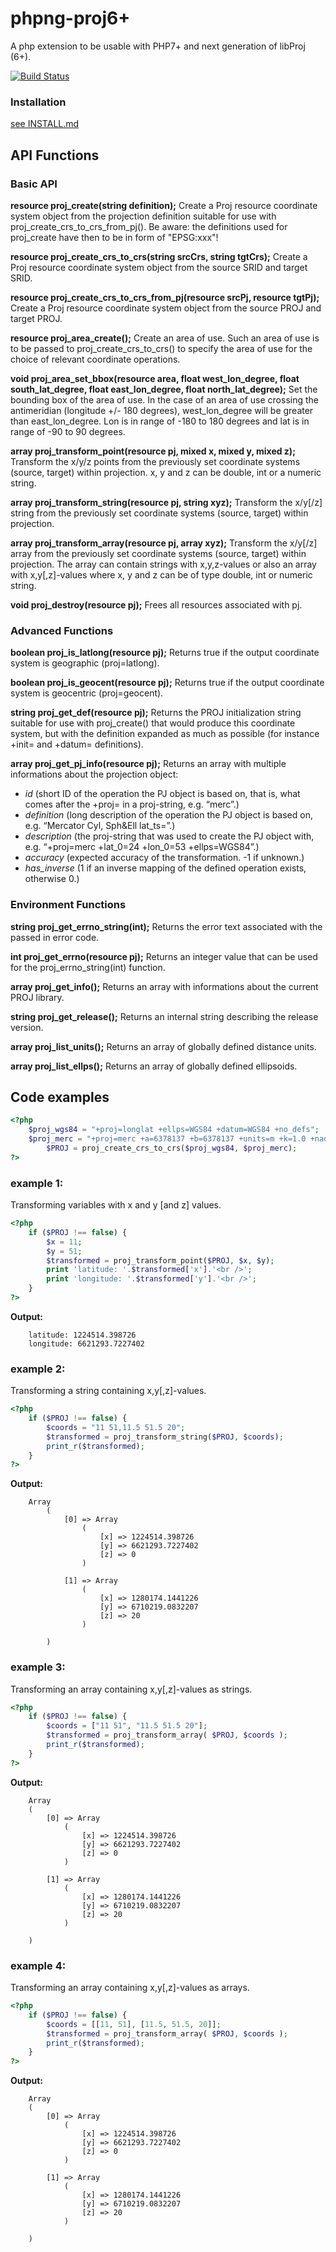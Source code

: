 # phpng-proj6+

A php extension to be usable with PHP7+ and next generation of libProj (6+).

[![Build Status](https://travis-ci.com/swen100/phpng-proj.svg?branch=proj6+)](https://travis-ci.com/swen100/phpng-proj)

### Installation

[see INSTALL.md](INSTALL)

## API Functions

### Basic API

**resource proj_create(string definition);**
Create a Proj resource coordinate system object from the projection definition suitable for use with proj_create_crs_to_crs_from_pj(). Be aware: the definitions used for proj_create have then to be in form of "EPSG:xxx"!

**resource proj_create_crs_to_crs(string srcCrs, string tgtCrs);**
Create a Proj resource coordinate system object from the source SRID and target SRID.

**resource proj_create_crs_to_crs_from_pj(resource srcPj, resource tgtPj);**
Create a Proj resource coordinate system object from the source PROJ and target PROJ.

**resource proj_area_create();**
Create an area of use. Such an area of use is to be passed to proj_create_crs_to_crs() to specify the area of use for the choice of relevant coordinate operations.

**void proj_area_set_bbox(resource area, float west_lon_degree, float south_lat_degree, float east_lon_degree, float north_lat_degree);**
Set the bounding box of the area of use. In the case of an area of use crossing the antimeridian (longitude +/- 180 degrees), west_lon_degree will be greater than east_lon_degree. Lon is in range of -180 to 180 degrees and lat is in range of -90 to 90 degrees.

**array proj_transform_point(resource pj, mixed x, mixed y, mixed z);**
Transform the x/y/z points from the previously set coordinate systems (source, target) within projection.
x, y and z can be double, int or a numeric string.

**array proj_transform_string(resource pj, string xyz);**
Transform the x/y[/z] string from the previously set coordinate systems (source, target) within projection.

**array proj_transform_array(resource pj, array xyz);**
Transform the x/y[/z] array from the previously set coordinate systems (source, target) within projection.
The array can contain strings with x,y,z-values or also an array with x,y[,z]-values where x, y and z can be of type double, int or numeric string.

**void proj_destroy(resource pj);**
Frees all resources associated with pj.

### Advanced Functions

**boolean proj_is_latlong(resource pj);**
Returns true if the output coordinate system is geographic (proj=latlong).

**boolean proj_is_geocent(resource pj);**
Returns true if the output coordinate system is geocentric (proj=geocent).

**string proj_get_def(resource pj);**
Returns the PROJ initialization string suitable for use with proj_create() that would produce this coordinate system, but with the definition expanded as much as possible (for instance +init= and +datum= definitions).

**array proj_get_pj_info(resource pj);**
Returns an array with multiple informations about the projection object:

  - *id* (short ID of the operation the PJ object is based on, that is, what comes after the +proj= in a proj-string, e.g. “merc”.)
  - *definition* (long description of the operation the PJ object is based on, e.g. “Mercator Cyl, Sph&Ell lat_ts=”.)
  - *description* (the proj-string that was used to create the PJ object with, e.g. “+proj=merc +lat_0=24 +lon_0=53 +ellps=WGS84”.)
  - *accuracy* (expected accuracy of the transformation. -1 if unknown.)
  - *has_inverse* (1 if an inverse mapping of the defined operation exists, otherwise 0.)

### Environment Functions

**string proj_get_errno_string(int);**
Returns the error text associated with the passed in error code.

**int proj_get_errno(resource pj);**
Returns an integer value that can be used for the proj_errno_string(int) function.

**array proj_get_info();**
Returns an array with informations about the current PROJ library.

**string proj_get_release();**
Returns an internal string describing the release version.

**array proj_list_units();**
Returns an array of globally defined distance units.

**array proj_list_ellps();**
Returns an array of globally defined ellipsoids.


## Code examples

```php
<?php  
	$proj_wgs84 = "+proj=longlat +ellps=WGS84 +datum=WGS84 +no_defs";
	$proj_merc = "+proj=merc +a=6378137 +b=6378137 +units=m +k=1.0 +nadgrids=@null +no_defs";
        $PROJ = proj_create_crs_to_crs($proj_wgs84, $proj_merc);
?>
```

### example 1:
Transforming variables with x and y [and z] values.
```php
<?php  
	if ($PROJ !== false) {  
	    $x = 11;
	    $y = 51;
	    $transformed = proj_transform_point($PROJ, $x, $y);
	    print 'latitude: '.$transformed['x'].'<br />';
	    print 'longitude: '.$transformed['y'].'<br />';
	}
?>
```

**Output:**
```
	latitude: 1224514.398726
	longitude: 6621293.7227402
```

### example 2:
Transforming a string containing x,y[,z]-values.
```php
<?php  
	if ($PROJ !== false) {
	    $coords = "11 51,11.5 51.5 20";
	    $transformed = proj_transform_string($PROJ, $coords);
	    print_r($transformed);
	}
?>
```

**Output:**
```
	Array
        (
            [0] => Array
                (
                    [x] => 1224514.398726
                    [y] => 6621293.7227402
                    [z] => 0
                )

            [1] => Array
                (
                    [x] => 1280174.1441226
                    [y] => 6710219.0832207
                    [z] => 20
                )

        )
```

### example 3:
Transforming an array containing x,y[,z]-values as strings.
```php
<?php  
	if ($PROJ !== false) {
	    $coords = ["11 51", "11.5 51.5 20"];
	    $transformed = proj_transform_array( $PROJ, $coords );
	    print_r($transformed);
	}
?>
```

**Output:**
```
	Array
	(
	    [0] => Array
	        (
	            [x] => 1224514.398726
	            [y] => 6621293.7227402
	            [z] => 0
	        )
	
	    [1] => Array
	        (
	            [x] => 1280174.1441226
	            [y] => 6710219.0832207
	            [z] => 20
	        )
	
	)
```

### example 4:
Transforming an array containing x,y[,z]-values as arrays.
```php
<?php  
	if ($PROJ !== false) {  
	    $coords = [[11, 51], [11.5, 51.5, 20]];
	    $transformed = proj_transform_array( $PROJ, $coords );
	    print_r($transformed);
	}
?>
```

**Output:**
```
	Array
	(
	    [0] => Array
	        (
	            [x] => 1224514.398726
	            [y] => 6621293.7227402
	            [z] => 0
	        )
	
	    [1] => Array
	        (
	            [x] => 1280174.1441226
	            [y] => 6710219.0832207
	            [z] => 20
	        )
	
	)
```
